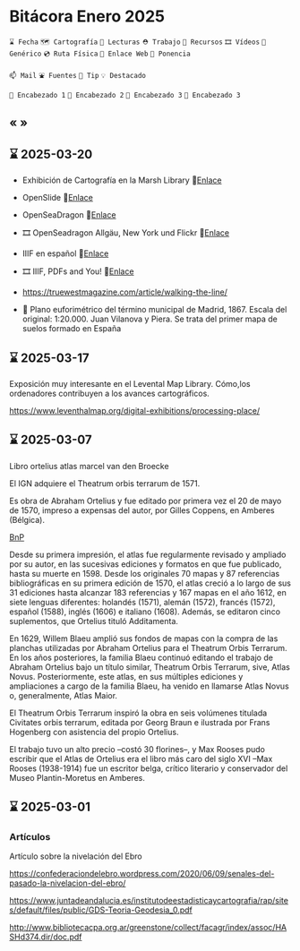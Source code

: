 # Bitácora Enero 2025

`⌛️ Fecha` `🗺️ Cartografía` `👀 Lecturas` `⛑️ Trabajo` `🧰 Recursos` `🎞️ Vídeos` `🍊 Genérico` `💿 Ruta Física` `🔗 Enlace Web` `🎤 Ponencia`

`📫 Mail` `⛲️ Fuentes` `💊 Tip` `💡 Destacado` 

`🍉 Encabezado 1`  `🥝 Encabezado 2` `🥕 Encabezado 3` `🍋 Encabezado 3`

« »
---

## ⌛️ 2025-03-20

* Exhibición de Cartografía en la Marsh Library 🔗[Enlace](https://web.marshlibrary.ie/digi2/exhibits/show/maps)
* OpenSlide 🔗[Enlace](https://openslide.org/)
* OpenSeaDragon 🔗[Enlace](https://openseadragon.github.io/)
* 🎞️ OpenSeadragon Allgäu, New York und Flickr 🔗[Enlace](https://www.youtube.com/watch?v=WpFh69-alFo)
* IIIF en español 🔗[Enlace](https://github.com/estebangarcia2018/awesome-iiif-spanish#servidores-de-im%C3%A1genes)
* 🎞️ IIIF, PDFs and You! 🔗[Enlace](https://www.youtube.com/watch?v=i0OpP20djqo&t=1s)
* https://truewestmagazine.com/article/walking-the-line/

* 🎂 Plano euforimétrico del término municipal de Madrid, 1867. Escala del original: 1:20.000. Juan Vilanova y Piera. Se trata del primer mapa de suelos formado en España


## ⌛️ 2025-03-17

Exposición muy interesante en el Levental Map Library. Cómo,los ordenadores contribuyen a los avances cartográficos.

https://www.leventhalmap.org/digital-exhibitions/processing-place/



## ⌛️ 2025-03-07

Libro ortelius atlas marcel van den Broecke

El IGN adquiere el Theatrum orbis terrarum de 1571.

Es obra de Abraham Ortelius y fue editado por primera vez el 20 de mayo de 1570, impreso a expensas del autor, por Gilles Coppens, en Amberes (Bélgica). 

[BnP](https://permalinkbnd.bnportugal.gov.pt/records/item/14388-theatrum-orbis-terrarum)

Desde su primera impresión, el atlas fue regularmente revisado y ampliado por su autor, en las sucesivas ediciones y formatos en que fue publicado, hasta su muerte en 1598. Desde los originales 70 mapas y 87 referencias bibliográficas en su primera edición de 1570, el atlas creció a lo largo de sus 31 ediciones hasta alcanzar 183 referencias y 167 mapas en el año 1612, en siete lenguas diferentes: holandés (1571), alemán (1572), francés (1572), español (1588), inglés (1606) e italiano (1608). Además, se editaron cinco suplementos, que Ortelius tituló Additamenta.

En 1629, Willem Blaeu amplió sus fondos de mapas con la compra de las
planchas utilizadas por Abraham Ortelius para el Theatrum Orbis Terrarum.
En los años posteriores, la familia Blaeu continuó editando el trabajo de Abraham Ortelius bajo un título similar, Theatrum Orbis Terrarum, sive, Atlas
Novus. Posteriormente, este atlas, en sus múltiples ediciones y ampliaciones a
cargo de la familia Blaeu, ha venido en llamarse Atlas Novus o, generalmente,
Atlas Maior.

El Theatrum Orbis Terrarum inspiró la obra en seis volúmenes titulada Civitates orbis terrarum, editada por Georg Braun e ilustrada por Frans Hogenberg con asistencia del propio Ortelius. 

El trabajo tuvo un alto precio –costó 30 florines–, y Max Rooses pudo escribir que el Atlas de Ortelius era el libro más caro del siglo XVI –Max Rooses (1938-1914) fue un escritor belga, crítico literario y conservador del Museo Plantin-Moretus en Amberes.




## ⌛️ 2025-03-01

### Artículos


Artículo sobre la nivelación del Ebro

https://confederaciondelebro.wordpress.com/2020/06/09/senales-del-pasado-la-nivelacion-del-ebro/

https://www.juntadeandalucia.es/institutodeestadisticaycartografia/rap/sites/default/files/public/GDS-Teoria-Geodesia_0.pdf

http://www.bibliotecacpa.org.ar/greenstone/collect/facagr/index/assoc/HASHd374.dir/doc.pdf

